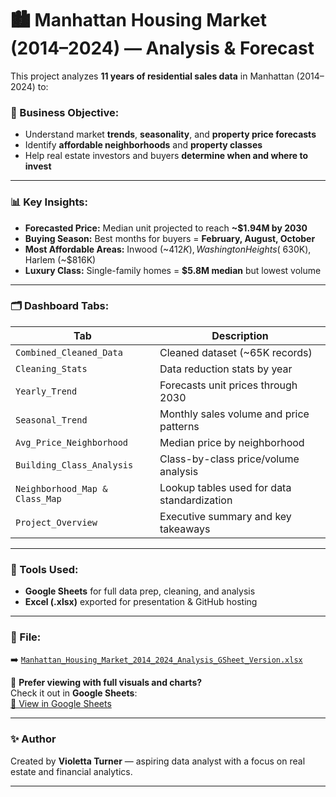 # 🏙️ Manhattan Housing Market (2014–2024) — Analysis & Forecast

This project analyzes **11 years of residential sales data** in Manhattan (2014–2024) to:

### 🎯 Business Objective:
- Understand market **trends**, **seasonality**, and **property price forecasts**
- Identify **affordable neighborhoods** and **property classes**
- Help real estate investors and buyers **determine when and where to invest**

---

### 📊 Key Insights:
- **Forecasted Price:** Median unit projected to reach **~$1.94M by 2030**
- **Buying Season:** Best months for buyers = **February, August, October**
- **Most Affordable Areas:** Inwood (~$412K), Washington Heights (~$630K), Harlem (~$816K)
- **Luxury Class:** Single-family homes = **$5.8M median** but lowest volume

---

### 🗂️ Dashboard Tabs:
| Tab | Description |
|-----|-------------|
| `Combined_Cleaned_Data` | Cleaned dataset (~65K records) |
| `Cleaning_Stats` | Data reduction stats by year |
| `Yearly_Trend` | Forecasts unit prices through 2030 |
| `Seasonal_Trend` | Monthly sales volume and price patterns |
| `Avg_Price_Neighborhood` | Median price by neighborhood |
| `Building_Class_Analysis` | Class-by-class price/volume analysis |
| `Neighborhood_Map & Class_Map` | Lookup tables used for data standardization |
| `Project_Overview` | Executive summary and key takeaways |

---

### 🧠 Tools Used:
- **Google Sheets** for full data prep, cleaning, and analysis
- **Excel (.xlsx)** exported for presentation & GitHub hosting

---

### 📁 File:
➡️ [`Manhattan_Housing_Market_2014_2024_Analysis_GSheet_Version.xlsx`](./Manhattan_Housing_Market_2014_2024_Analysis_GSheet_Version.xlsx)

📎 **Prefer viewing with full visuals and charts?**  
Check it out in **Google Sheets**:  
[🔗 View in Google Sheets]([https://docs.google.com/spreadsheets/d/your_actual_google_link_here](https://docs.google.com/spreadsheets/d/1F2mMBs_lf450kABXORbeYUTjf6Vie5YmhbdtzBcmXd0/edit?usp=sharing))

---

### ✨ Author
Created by **Violetta Turner** — aspiring data analyst with a focus on real estate and financial analytics.

---

